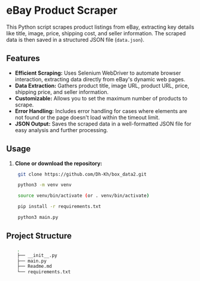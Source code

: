 # eBay Product Scraper

This Python script scrapes product listings from eBay, extracting key details like title, image, price, shipping cost, and seller information. The scraped data is then saved in a structured JSON file (`data.json`).

## Features

* **Efficient Scraping:** Uses Selenium WebDriver to automate browser interaction, extracting data directly from eBay's dynamic web pages.
* **Data Extraction:** Gathers product title, image URL, product URL, price, shipping price, and seller information.
* **Customizable:** Allows you to set the maximum number of products to scrape.
* **Error Handling:** Includes error handling for cases where elements are not found or the page doesn't load within the timeout limit.
* **JSON Output:** Saves the scraped data in a well-formatted JSON file for easy analysis and further processing.

## Usage

1. **Clone or download the repository:**

   ```bash
    git clone https://github.com/Dh-Kh/box_data2.git

    python3 -m venv venv

    source venv/bin/activate (or . venv/bin/activate)

    pip install -r requirements.txt

    python3 main.py
   ```

## Project Structure
```bash
    .
    ├── __init__.py
    ├── main.py
    ├── Readme.md
    └── requirements.txt
```